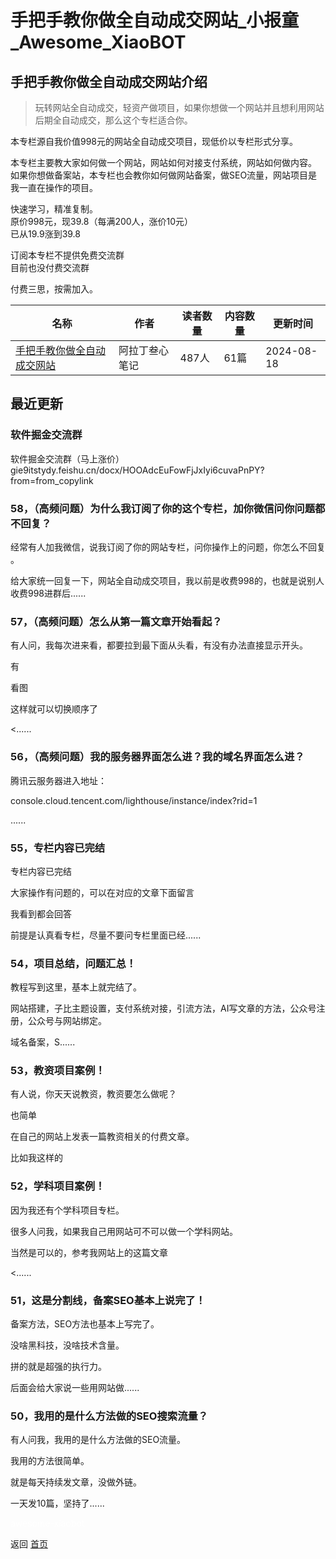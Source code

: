 # 手把手教你做全自动成交网站_小报童_Awesome_XiaoBOT

## 手把手教你做全自动成交网站介绍
> 玩转网站全自动成交，轻资产做项目，如果你想做一个网站并且想利用网站后期全自动成交，那么这个专栏适合你。    
    
本专栏源自我价值998元的网站全自动成交项目，现低价以专栏形式分享。    
    
本专栏主要教大家如何做一个网站，网站如何对接支付系统，网站如何做内容。    
如果你想做备案站，本专栏也会教你如何做网站备案，做SEO流量，网站项目是我一直在操作的项目。    
    
快速学习，精准复制。    
原价998元，现39.8（每满200人，涨价10元）    
已从19.9涨到39.8    
    
订阅本专栏不提供免费交流群    
目前也没付费交流群    
    
付费三思，按需加入。  
  


|名称|作者|读者数量|内容数量|更新时间|
|---|---|---|---|---|
|[手把手教你做全自动成交网站](https://xiaobot.net/p/wangzhan?refer=0b133df9-27dc-423b-8101-639049001c13)|阿拉丁叁心笔记|487人|61篇|2024-08-18|

## 最近更新
### 软件掘金交流群

软件掘金交流群（马上涨价）gie9itstydy.feishu.cn/docx/HOOAdcEuFowFjJxIyi6cuvaPnPY?from=from_copylink

### 58，（高频问题）为什么我订阅了你的这个专栏，加你微信问你问题都不回复？

经常有人加我微信，说我订阅了你的网站专栏，问你操作上的问题，你怎么不回复 。

给大家统一回复一下，网站全自动成交项目，我以前是收费998的，也就是说别人收费998进群后......

### 57，（高频问题）怎么从第一篇文章开始看起？

有人问，我每次进来看，都要拉到最下面从头看，有没有办法直接显示开头。

有

看图

这样就可以切换顺序了

<......

### 56，（高频问题）我的服务器界面怎么进？我的域名界面怎么进？

腾讯云服务器进入地址：

console.cloud.tencent.com/lighthouse/instance/index?rid=1

......

### 55，专栏内容已完结

专栏内容已完结

大家操作有问题的，可以在对应的文章下面留言

我看到都会回答

前提是认真看专栏，尽量不要问专栏里面已经......

### 54，项目总结，问题汇总！

教程写到这里，基本上就完结了。

网站搭建，子比主题设置，支付系统对接，引流方法，AI写文章的方法，公众号注册，公众号与网站绑定。

域名备案，S......

### 53，教资项目案例！

有人说，你天天说教资，教资要怎么做呢？

也简单

在自己的网站上发表一篇教资相关的付费文章。

比如我这样的

### 52，学科项目案例！

因为我还有个学科项目专栏。

很多人问我，如果我自己用网站可不可以做一个学科网站。

当然是可以的，参考我网站上的这篇文章

<......

### 51，这是分割线，备案SEO基本上说完了！

备案方法，SEO方法也基本上写完了。

没啥黑科技，没啥技术含量。

拼的就是超强的执行力。

后面会给大家说一些用网站做......

### 50，我用的是什么方法做的SEO搜索流量？

有人问我，我用的是什么方法做的SEO流量。

我用的方法很简单。

就是每天持续发文章，没做外链。

一天发10篇，坚持了......


<a href="https://github.com/Reno9527/awesome-xiaobot" style="color: white; text-decoration: none;">awesome-xiaobot</a>

返回 [首页](../README.md)
